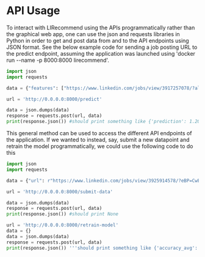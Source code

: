 # API Usage

To interact with LIRecommend using the APIs programmatically rather than the graphical web app, one can use the json and requests libraries in Python in order to get and post data from and to the API endpoints using JSON format. See the below example code for sending a job posting URL to the predict endpoint, assuming the application was launched using 'docker run --name <name> -p 8000:8000 lirecommend'. 

```python
import json
import requests

data = {"features": ["https://www.linkedin.com/jobs/view/3917257078/?alternateChannel=search&refId=ZMANnVNE15NLEGtNemxpkw%3D%3D&trackingId=mkrEETO8St6Tm7udlXjJnQ%3D%3D"]}

url = 'http://0.0.0.0:8000/predict'

data = json.dumps(data)
response = requests.post(url, data)
print(response.json()) #should print something like {'prediction': 1.2013245748404626, 'color': '#9e6138'}
```

This general method can be used to access the different API endpoints of the application. If we wanted to instead, say, submit a new datapoint and retrain the model programmatically, we could use the following code to do this 

```python
import json
import requests

data = {"url": r"https://www.linkedin.com/jobs/view/3925914578/?eBP=CwEAAAGPnVJq4Sql2Ejms8Dr3vRvAk4WQ4CPVxc6KhpcL4-xa-p4ZprNzPzCSUVO7TQFap_5q_B_Iq_-tyUpKBo19f5Htfrj7wBGwLGYjIeLMcTZOsYGPNksfQ2tsu7tllyHJXll_Al2SkKJZf4XgQs7lPTJ8hH_aBs_qZvvGdAujhoH5h7n2f_QdCxItR4nMFsCsaW57r9Jjjfx7GKPvf1Jsh2iUU6ebYIzaLespuKjk5HImQpAOUt5YSC29Fb20kwPWFEbNNVdNsAHc541e6cwmfPLeiNG8mC3BBFsOwMKp89EtsFMSpz6Z92tt36dAfKbDp-dfDvIB1basLcStm60zZozHg768CiEYgR8Du8fgX0EclH01kE68dWxT1swZgqSQ8kuvZ0-rUCLvr6ihepCr_ay&refId=hJLm0lmb2Bzthp5YAjBDzA%3D%3D&trackingId=F4J6Rg8PlEn%2FYbYFRIiomA%3D%3D&trk=flagship3_jobs_discovery_jymbii", "rating": 2}

url = 'http://0.0.0.0:8000/submit-data'

data = json.dumps(data)
response = requests.post(url, data)
print(response.json()) #should print None

url = 'http://0.0.0.0:8000/retrain-model'
data = {}
data = json.dumps(data)
response = requests.post(url, data)
print(response.json()) '''should print something like {'accuracy_avg': 59.324324324324316, 'accuracy_std': 11.96772051990481, 'mae_avg': 0.5564076573245048, 'mae_std': 0.12388109200691212, 'mse_avg': 0.627168855240376, 'mse_std': 0.48269694288801385}'''
```

